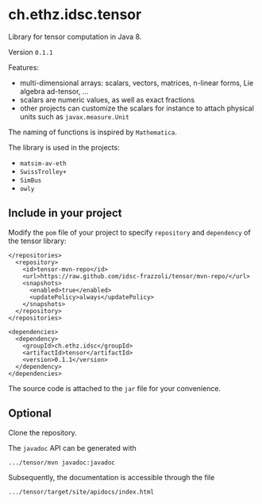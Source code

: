 # ch.ethz.idsc.tensor
Library for tensor computation in Java 8.

Version `0.1.1`

Features:
* multi-dimensional arrays: scalars, vectors, matrices, n-linear forms, Lie algebra ad-tensor, ... 
* scalars are numeric values, as well as exact fractions
* other projects can customize the scalars for instance to attach physical units such as `javax.measure.Unit`

The naming of functions is inspired by `Mathematica`.

The library is used in the projects:
* `matsim-av-eth`
* `SwissTrolley+`
* `SimBus`
* `owly`

## Include in your project

Modify the `pom` file of your project to specify `repository` and `dependency` of the tensor library:

	</repositories>
	  <repository>
	    <id>tensor-mvn-repo</id>
	    <url>https://raw.github.com/idsc-frazzoli/tensor/mvn-repo/</url>
	    <snapshots>
	      <enabled>true</enabled>
	      <updatePolicy>always</updatePolicy>
	    </snapshots>
	  </repository>
	</repositories>
	
	<dependencies>
	  <dependency>
	    <groupId>ch.ethz.idsc</groupId>
	    <artifactId>tensor</artifactId>
	    <version>0.1.1</version>
	  </dependency>
	</dependencies>

The source code is attached to the `jar` file for your convenience.

	
## Optional

Clone the repository.

The `javadoc` API can be generated with

    .../tensor/mvn javadoc:javadoc

Subsequently, the documentation is accessible through the file

    .../tensor/target/site/apidocs/index.html